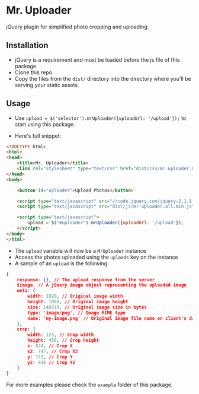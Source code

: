 # Mr. Uploader
jQuery plugin for simplified photo cropping and uploading.

## Installation

- jQuery is a requirement and must be loaded before the js file of this package.
- Clone this repo
- Copy the files from the `dist/` directory into the directory where you'll be serving your static assets

## Usage

- Use `upload = $('selector').mrUploader({uploadUrl: '/upload'});` to start using this package.

- Here's full snippet:

```html
<!DOCTYPE html>
<html>
<head>
    <title>Mr. Uploader</title>
    <link rel="stylesheet" type="text/css" href="dist/css/mr-uploader.min.css">
</head>
<body>

    <button id="uploader">Upload Photos</button>

    <script type="text/javascript" src="//code.jquery.com/jquery-2.1.1.min.js"></script>
    <script type="text/javascript" src="dist/js/mr-uploader.all.min.js"></script>

    <script type="text/javascript">
        upload = $("#uploader").mrUploader({uploadUrl: '/upload'});
    </script>
</body>
</html>
```

- The `upload` variable will now be a `MrUploader` instance
- Access the photos uploaded using the `uploads` key on the instance
- A sample of an `upload` is the following:

```json
{
    response: {}, // The upload response from the server
    $image, // A jQuery image object representing the uploaded image
    meta: {
        width: 1920, // Original image width
        height: 1080, // Original image height
        size: 140210, // Original image size in bytes
        type: 'image/png', // Image MIME type
        name: 'my-image.png' // Original image file name on client's disk
    },
    crop: {
        width: 123, // Crop width
        height: 456, // Crop height
        x: 834, // Crop X
        x2: 747, // Crop X2
        y: 773, // Crop Y
        y2: 836 // Crop Y2
    }
}
```

For more examples please check the `example` folder of this package.
